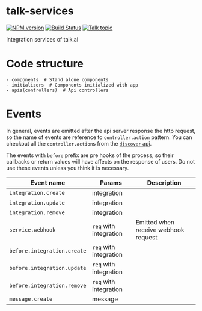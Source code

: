 talk-services
===

[![NPM version][npm-image]][npm-url]
[![Build Status][travis-image]][travis-url]
[![Talk topic][talk-image]][talk-url]

Integration services of talk.ai

# Code structure

```
- components  # Stand alone components
- initializers  # Components initialized with app
- apis(controllers)  # Api controllers
```

# Events

In general, events are emitted after the api server response the http request, so the name of events are reference to `controller.action` pattern. You can checkout all the `controller.action`s from the [`discover` api](https://talk.ai/v1/discover).

The events with `before` prefix are pre hooks of the process, so their callbacks or return values will have affects on the response of users. Do not use these events unless you think it is necessary.

| Event name                   | Params                       | Description                          |
|------------------------------|------------------------------|--------------------------------------|
| `integration.create`         | integration                  |                                      |
| `integration.update`         | integration                  |                                      |
| `integration.remove`         | integration                  |                                      |
| `service.webhook`            | `req` with integration       | Emitted when receive webhook request |
| `before.integration.create`  | `req` with integration       |                                      |
| `before.integration.update`  | `req` with integration       |                                      |
| `before.integration.remove`  | `req` with integration       |                                      |
| `message.create`             | message                      |                                      |

[npm-url]: https://npmjs.org/package/talk-services
[npm-image]: http://img.shields.io/npm/v/talk-services.svg

[travis-url]: https://travis-ci.org/teambition/talk-services
[travis-image]: http://img.shields.io/travis/teambition/talk-services.svg

[talk-url]: https://guest.talk.ai/rooms/4f5dc4b04w
[talk-image]: https://img.shields.io/talk/t/4f5dc4b04w.svg
